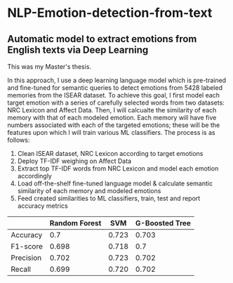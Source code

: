 # NLP-Emotion-detection-from-text
## Automatic model to extract emotions from English texts via Deep Learning
This was my Master's thesis. 

In this approach, I use a deep learning language model which is pre-trained and fine-tuned for semantic queries to detect emotions from 5428 labeled memories from the ISEAR dataset. To achieve this goal, I first model each target emotion with a series of carefully selected words from two datasets: NRC Lexicon and Affect Data. Then, I will calcualte the similarity of each memory with that of each modeled emotion. Each memory will have five numbers associated with each of the targeted emotions; these will be the features upon which I will train various ML classifiers. The process is as follows:

1) Clean ISEAR dataset, NRC Lexicon according to target emotions
2) Deploy TF-IDF weighing on Affect Data
3) Extract top TF-IDF words from NRC Lexicon and model each emotion accordingly
4) Load off-the-shelf fine-tuned language model & calculate semantic similarity of each memory and modeled emotions
5) Feed created similarities to ML classifiers, train, test and report accuracy metrics


|           | Random Forest | SVM   | G-Boosted Tree |
|-----------|---------------|-------|----------------|
| Accuracy  | 0.7           | 0.723 | 0.703          |
| F1-score  | 0.698         | 0.718 | 0.7            |
| Precision | 0.702         | 0.723 | 0.702          |
| Recall    | 0.699         | 0.720 | 0.702          |

